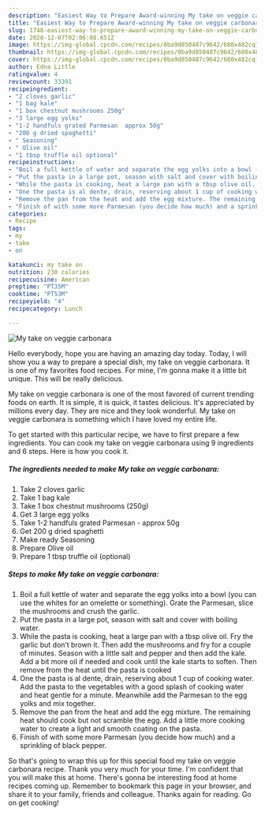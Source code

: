 ```yaml
---
description: "Easiest Way to Prepare Award-winning My take on veggie carbonara"
title: "Easiest Way to Prepare Award-winning My take on veggie carbonara"
slug: 1748-easiest-way-to-prepare-award-winning-my-take-on-veggie-carbonara
date: 2020-12-07T02:06:08.651Z
image: https://img-global.cpcdn.com/recipes/0ba9d850487c9642/680x482cq70/my-take-on-veggie-carbonara-recipe-main-photo.jpg
thumbnail: https://img-global.cpcdn.com/recipes/0ba9d850487c9642/680x482cq70/my-take-on-veggie-carbonara-recipe-main-photo.jpg
cover: https://img-global.cpcdn.com/recipes/0ba9d850487c9642/680x482cq70/my-take-on-veggie-carbonara-recipe-main-photo.jpg
author: Edna Little
ratingvalue: 4
reviewcount: 33391
recipeingredient:
- "2 cloves garlic"
- "1 bag kale"
- "1 box chestnut mushrooms 250g"
- "3 large egg yolks"
- "1-2 handfuls grated Parmesan  approx 50g"
- "200 g dried spaghetti"
- " Seasoning"
- " Olive oil"
- "1 tbsp truffle oil optional"
recipeinstructions:
- "Boil a full kettle of water and separate the egg yolks into a bowl (you can use the whites for an omelette or something). Grate the Parmesan, slice the mushrooms and crush the garlic."
- "Put the pasta in a large pot, season with salt and cover with boiling water."
- "While the pasta is cooking, heat a large pan with a tbsp olive oil. Fry the garlic but don’t brown it. Then add the mushrooms and fry for a couple of minutes. Season with a little salt and pepper and then add the kale. Add a bit more oil if needed and cook until the kale starts to soften. Then remove from the heat until the pasta is cooked"
- "One the pasta is al dente, drain, reserving about 1 cup of cooking water. Add the pasta to the vegetables with a good splash of cooking water and heat gentle for a minute. Meanwhile add the Parmesan to the egg yolks and mix together."
- "Remove the pan from the heat and add the egg mixture. The remaining heat should cook but not scramble the egg. Add a little more cooking water to create a light and smooth coating on the pasta."
- "Finish of with some more Parmesan (you decide how much) and a sprinkling of black pepper."
categories:
- Recipe
tags:
- my
- take
- on

katakunci: my take on 
nutrition: 230 calories
recipecuisine: American
preptime: "PT35M"
cooktime: "PT53M"
recipeyield: "4"
recipecategory: Lunch

---
```



![My take on veggie carbonara](https://img-global.cpcdn.com/recipes/0ba9d850487c9642/680x482cq70/my-take-on-veggie-carbonara-recipe-main-photo.jpg)

Hello everybody, hope you are having an amazing day today. Today, I will show you a way to prepare a special dish, my take on veggie carbonara. It is one of my favorites food recipes. For mine, I'm gonna make it a little bit unique. This will be really delicious.



My take on veggie carbonara is one of the most favored of current trending foods on earth. It is simple, it is quick, it tastes delicious. It's appreciated by millions every day. They are nice and they look wonderful. My take on veggie carbonara is something which I have loved my entire life.


To get started with this particular recipe, we have to first prepare a few ingredients. You can cook my take on veggie carbonara using 9 ingredients and 6 steps. Here is how you cook it.

<!--inarticleads1-->

##### The ingredients needed to make My take on veggie carbonara:

1. Take 2 cloves garlic
1. Take 1 bag kale
1. Take 1 box chestnut mushrooms (250g)
1. Get 3 large egg yolks
1. Take 1-2 handfuls grated Parmesan - approx 50g
1. Get 200 g dried spaghetti
1. Make ready  Seasoning
1. Prepare  Olive oil
1. Prepare 1 tbsp truffle oil (optional)




<!--inarticleads2-->

##### Steps to make My take on veggie carbonara:

1. Boil a full kettle of water and separate the egg yolks into a bowl (you can use the whites for an omelette or something). Grate the Parmesan, slice the mushrooms and crush the garlic.
1. Put the pasta in a large pot, season with salt and cover with boiling water.
1. While the pasta is cooking, heat a large pan with a tbsp olive oil. Fry the garlic but don’t brown it. Then add the mushrooms and fry for a couple of minutes. Season with a little salt and pepper and then add the kale. Add a bit more oil if needed and cook until the kale starts to soften. Then remove from the heat until the pasta is cooked
1. One the pasta is al dente, drain, reserving about 1 cup of cooking water. Add the pasta to the vegetables with a good splash of cooking water and heat gentle for a minute. Meanwhile add the Parmesan to the egg yolks and mix together.
1. Remove the pan from the heat and add the egg mixture. The remaining heat should cook but not scramble the egg. Add a little more cooking water to create a light and smooth coating on the pasta.
1. Finish of with some more Parmesan (you decide how much) and a sprinkling of black pepper.




So that's going to wrap this up for this special food my take on veggie carbonara recipe. Thank you very much for your time. I'm confident that you will make this at home. There's gonna be interesting food at home recipes coming up. Remember to bookmark this page in your browser, and share it to your family, friends and colleague. Thanks again for reading. Go on get cooking!
